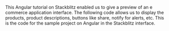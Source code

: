 This Angular tutorial on Stackblitz enabled us to give a preview of an e commerce application interface. The following code allows us to display the products, product descriptions, buttons like share, notify for alerts, etc. This is the code for the sample project on Angular in the Stackblitz interface. 
